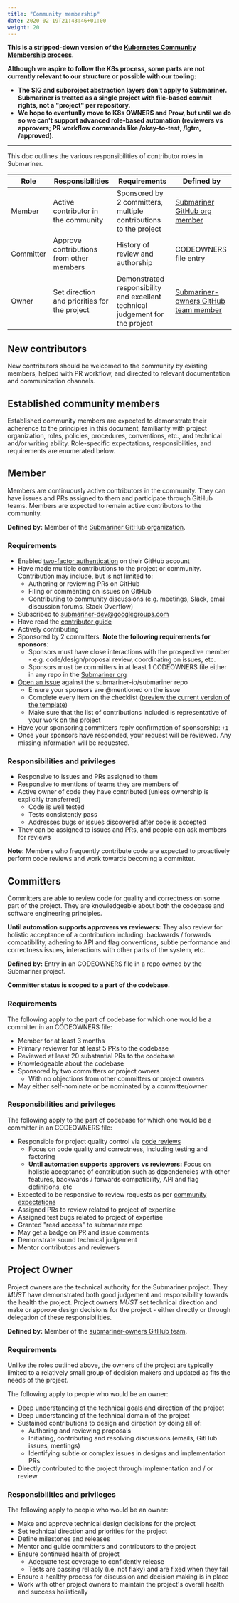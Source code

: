 ```yaml
---
title: "Community membership"
date: 2020-02-19T21:43:46+01:00
weight: 20
---
```


**This is a stripped-down version of the [Kubernetes Community Membership
process][parent process].**

**Although we aspire to follow the K8s process, some parts are not currently
relevant to our structure or possible with our tooling:**

* **The SIG and subproject abstraction layers don't apply to Submariner.
  Submariner is treated as a single project with file-based commit rights, not
  a "project" per repository.**
* **We hope to eventually move to K8s OWNERS and Prow, but until we do so we
  can't support advanced role-based automation (reviewers vs approvers;
  PR workflow commands like /okay-to-test, /lgtm, /approved).**

---

This doc outlines the various responsibilities of contributor roles in
Submariner.

| Role | Responsibilities | Requirements | Defined by |
| -----| ---------------- | ------------ | -------|
| Member | Active contributor in the community | Sponsored by 2 committers, multiple contributions to the project | [Submariner GitHub org member][org members] |
| Committer | Approve contributions from other members | History of review and authorship | CODEOWNERS file entry |
| Owner | Set direction and priorities for the project | Demonstrated responsibility and excellent technical judgement for the project | [Submariner-owners GitHub team member][owners team] |

## New contributors

New contributors should be welcomed to the community by existing members,
helped with PR workflow, and directed to relevant documentation and
communication channels.

## Established community members

Established community members are expected to demonstrate their adherence to
the principles in this document, familiarity with project organization, roles,
policies, procedures, conventions, etc., and technical and/or writing ability.
Role-specific expectations, responsibilities, and requirements are enumerated
below.

## Member

Members are continuously active contributors in the community. They can have
issues and PRs assigned to them and participate through GitHub teams. Members
are expected to remain active contributors to the community.

**Defined by:** Member of the [Submariner GitHub organization][org members].

### Requirements

- Enabled [two-factor authentication] on their GitHub account
- Have made multiple contributions to the project or community. Contribution
  may include, but is not limited to:
    - Authoring or reviewing PRs on GitHub
    - Filing or commenting on issues on GitHub
    - Contributing to community discussions (e.g. meetings, Slack, email
      discussion forums, Stack Overflow)
- Subscribed to [submariner-dev@googlegroups.com]
- Have read the [contributor guide]
- Actively contributing
- Sponsored by 2 committers. **Note the following requirements for sponsors**:
    - Sponsors must have close interactions with the prospective member - e.g.
      code/design/proposal review, coordinating on issues, etc.
    - Sponsors must be committers in at least 1 CODEOWNERS file either in any
      repo in the [Submariner org]
- [Open an issue][open issue] against the submariner-io/submariner repo
   - Ensure your sponsors are @mentioned on the issue
   - Complete every item on the checklist ([preview the current version of the template][membership template])
   - Make sure that the list of contributions included is representative of
     your work on the project
- Have your sponsoring committers reply confirmation of sponsorship: `+1`
- Once your sponsors have responded, your request will be reviewed. Any missing
  information will be requested.

### Responsibilities and privileges

- Responsive to issues and PRs assigned to them
- Responsive to mentions of teams they are members of
- Active owner of code they have contributed (unless ownership is explicitly
  transferred)
  - Code is well tested
  - Tests consistently pass
  - Addresses bugs or issues discovered after code is accepted
- They can be assigned to issues and PRs, and people can ask members for
  reviews

**Note:** Members who frequently contribute code are expected to proactively
perform code reviews and work towards becoming a committer.

## Committers

Committers are able to review code for quality and correctness on some part of
the project. They are knowledgeable about both the codebase and software
engineering principles.

**Until automation supports approvers vs reviewers:** They also review for
holistic acceptance of a contribution including: backwards / forwards
compatibility, adhering to API and flag conventions, subtle performance and
correctness issues, interactions with other parts of the system, etc.

**Defined by:** Entry in an CODEOWNERS file in a repo owned by the Submariner
project.

**Committer status is scoped to a part of the codebase.**

### Requirements

The following apply to the part of codebase for which one would be a committer
in an CODEOWNERS file:

- Member for at least 3 months
- Primary reviewer for at least 5 PRs to the codebase
- Reviewed at least 20 substantial PRs to the codebase
- Knowledgeable about the codebase
- Sponsored by two committers or project owners
  - With no objections from other committers or project owners
- May either self-nominate or be nominated by a committer/owner

### Responsibilities and privileges

The following apply to the part of codebase for which one would be a committer
in an CODEOWNERS file:

- Responsible for project quality control via [code reviews]
  - Focus on code quality and correctness, including testing and factoring
  - **Until automation supports approvers vs reviewers:** Focus on holistic
    acceptance of contribution such as dependencies with other features,
    backwards / forwards compatibility, API and flag definitions, etc
- Expected to be responsive to review requests as per [community expectations]
- Assigned PRs to review related to project of expertise
- Assigned test bugs related to project of expertise
- Granted "read access" to submariner repo
- May get a badge on PR and issue comments
- Demonstrate sound technical judgement
- Mentor contributors and reviewers

## Project Owner

Project owners are the technical authority for the Submariner project. They
*MUST* have demonstrated both good judgement and responsibility towards the
health the project. Project owners *MUST* set technical direction and make or
approve design decisions for the project - either directly or through
delegation of these responsibilities.

**Defined by:** Member of the [submariner-owners GitHub team][owners team].

### Requirements

Unlike the roles outlined above, the owners of the project are typically
limited to a relatively small group of decision makers and updated as fits the
needs of the project.

The following apply to people who would be an owner:

- Deep understanding of the technical goals and direction of the project
- Deep understanding of the technical domain of the project
- Sustained contributions to design and direction by doing all of:
  - Authoring and reviewing proposals
  - Initiating, contributing and resolving discussions (emails, GitHub issues,
    meetings)
  - Identifying subtle or complex issues in designs and implementation PRs
- Directly contributed to the project through implementation and / or review

### Responsibilities and privileges

The following apply to people who would be an owner:

- Make and approve technical design decisions for the project
- Set technical direction and priorities for the project
- Define milestones and releases
- Mentor and guide committers and contributors to the project
- Ensure continued health of project
  - Adequate test coverage to confidently release
  - Tests are passing reliably (i.e. not flaky) and are fixed when they fail
- Ensure a healthy process for discussion and decision making is in place
- Work with other project owners to maintain the project's overall health and
  success holistically

[parent process]: https://github.com/kubernetes/community/blob/7d2ebad43cde06607cde3d55e9eed4bb08a286a9/community-membership.md
[code reviews]: https://github.com/kubernetes/community/blob/7d2ebad43cde06607cde3d55e9eed4bb08a286a9/contributors/guide/collab.md
[community expectations]: https://github.com/kubernetes/community/blob/7d2ebad43cde06607cde3d55e9eed4bb08a286a9/contributors/guide/expectations.md
[contributor guide]: https://submariner-io.github.io/en/contributing/
[Submariner org]: https://github.com/submariner
[submariner-dev@googlegroups.com]: https://groups.google.com/forum/#!forum/submariner-dev
[open issue]: https://github.com/submariner-io/submariner/issues/new
[membership template]: https://git.k8s.io/org/.github/ISSUE_TEMPLATE/membership.md
[two-factor authentication]: https://help.github.com/articles/about-two-factor-authentication
[owners team]: https://github.com/orgs/submariner-io/teams/submariner-core
[org members]: https://github.com/orgs/submariner-io/people
